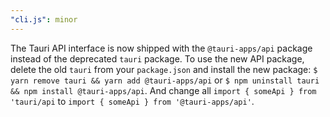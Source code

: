```yaml
---
"cli.js": minor
---
```


The Tauri API interface is now shipped with the `@tauri-apps/api` package instead of the deprecated `tauri` package.
To use the new API package, delete the old `tauri` from your `package.json` and install the new package:
`$ yarn remove tauri && yarn add @tauri-apps/api` or `$ npm uninstall tauri && npm install @tauri-apps/api`.
And change all `import { someApi } from 'tauri/api` to `import { someApi } from '@tauri-apps/api'`.
